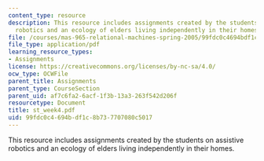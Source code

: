 ```yaml
---
content_type: resource
description: This resource includes assignments created by the students on assistive
  robotics and an ecology of elders living independently in their homes.
file: /courses/mas-965-relational-machines-spring-2005/99fdc0c4694bdf1c8b737707080c5017_st_week4.pdf
file_type: application/pdf
learning_resource_types:
- Assignments
license: https://creativecommons.org/licenses/by-nc-sa/4.0/
ocw_type: OCWFile
parent_title: Assignments
parent_type: CourseSection
parent_uid: af7c6fa2-6acf-1f3b-13a3-263f542d206f
resourcetype: Document
title: st_week4.pdf
uid: 99fdc0c4-694b-df1c-8b73-7707080c5017
---
```

This resource includes assignments created by the students on assistive robotics and an ecology of elders living independently in their homes.